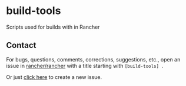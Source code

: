 # build-tools
Scripts used for builds with in Rancher

## Contact
For bugs, questions, comments, corrections, suggestions, etc., open an issue in
 [rancher/rancher](//github.com/rancher/rancher/issues) with a title starting with `[build-tools] `.

Or just [click here](//github.com/rancher/rancher/issues/new?title=%5Bbuild-tools%5D%20) to create a new issue.

